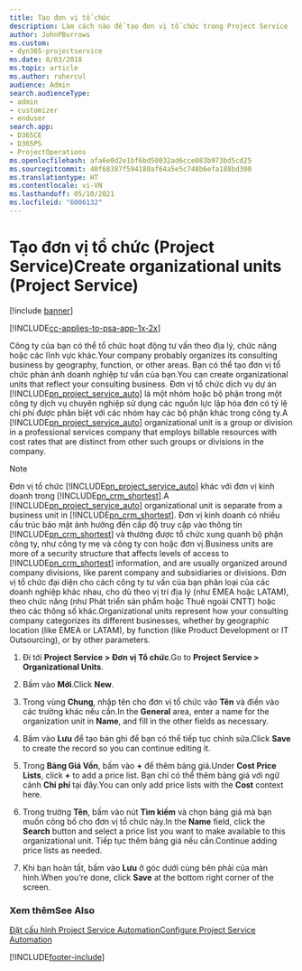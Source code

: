 ```yaml
---
title: Tạo đơn vị tổ chức
description: Làm cách nào để tạo đơn vị tổ chức trong Project Service
author: JohnPBurrows
ms.custom:
- dyn365-projectservice
ms.date: 8/03/2018
ms.topic: article
ms.author: ruhercul
audience: Admin
search.audienceType:
- admin
- customizer
- enduser
search.app:
- D365CE
- D365PS
- ProjectOperations
ms.openlocfilehash: afa6e0d2e1bf6bd50032ad6cce083b973bd5cd25
ms.sourcegitcommit: 40f68387f594180af64a5e5c748b6efa188bd300
ms.translationtype: HT
ms.contentlocale: vi-VN
ms.lasthandoff: 05/10/2021
ms.locfileid: "6006132"
---
```

# <a name="create-organizational-units-project-service"></a><span data-ttu-id="4e193-103">Tạo đơn vị tổ chức (Project Service)</span><span class="sxs-lookup"><span data-stu-id="4e193-103">Create organizational units (Project Service)</span></span>

[!include [banner](../includes/psa-now-project-operations.md)]

[!INCLUDE[cc-applies-to-psa-app-1x-2x](../includes/cc-applies-to-psa-app-1x-2x.md)]

<span data-ttu-id="4e193-104">Công ty của bạn có thể tổ chức hoạt động tư vấn theo địa lý, chức năng hoặc các lĩnh vực khác.</span><span class="sxs-lookup"><span data-stu-id="4e193-104">Your company probably organizes its consulting business by geography, function, or other areas.</span></span> <span data-ttu-id="4e193-105">Bạn có thể tạo đơn vị tổ chức phản ánh doanh nghiệp tư vấn của bạn.</span><span class="sxs-lookup"><span data-stu-id="4e193-105">You can create organizational units that reflect your consulting business.</span></span> <span data-ttu-id="4e193-106">Đơn vị tổ chức dịch vụ dự án [!INCLUDE[pn_project_service_auto](../includes/pn-project-service-auto.md)] là một nhóm hoặc bộ phận trong một công ty dịch vụ chuyên nghiệp sử dụng các nguồn lực lập hóa đơn có tỷ lệ chi phí được phân biệt với các nhóm hay các bộ phận khác trong công ty.</span><span class="sxs-lookup"><span data-stu-id="4e193-106">A [!INCLUDE[pn_project_service_auto](../includes/pn-project-service-auto.md)] organizational unit is a group or division in a professional services company that employs billable resources with cost rates that are distinct from other such groups or divisions in the company.</span></span>  
  
> [!NOTE]
>  <span data-ttu-id="4e193-107">Đơn vị tổ chức [!INCLUDE[pn_project_service_auto](../includes/pn-project-service-auto.md)] khác với đơn vị kinh doanh trong [!INCLUDE[pn_crm_shortest](../includes/pn-crm-shortest.md)].</span><span class="sxs-lookup"><span data-stu-id="4e193-107">A [!INCLUDE[pn_project_service_auto](../includes/pn-project-service-auto.md)] organizational unit is separate from a business unit in [!INCLUDE[pn_crm_shortest](../includes/pn-crm-shortest.md)].</span></span> <span data-ttu-id="4e193-108">Đơn vị kinh doanh có nhiều cấu trúc bảo mật ảnh hưởng đến cấp độ truy cập vào thông tin [!INCLUDE[pn_crm_shortest](../includes/pn-crm-shortest.md)] và thường được tổ chức xung quanh bộ phận công ty, như công ty mẹ và công ty con hoặc đơn vị.</span><span class="sxs-lookup"><span data-stu-id="4e193-108">Business units are more of a security structure that affects levels of access to [!INCLUDE[pn_crm_shortest](../includes/pn-crm-shortest.md)] information, and are usually organized around company divisions, like parent company and subsidiaries or divisions.</span></span> <span data-ttu-id="4e193-109">Đơn vị tổ chức đại diện cho cách công ty tư vấn của bạn phân loại của các doanh nghiệp khác nhau, cho dù theo vị trí địa lý (như EMEA hoặc LATAM), theo chức năng (như Phát triển sản phẩm hoặc Thuê ngoài CNTT) hoặc theo các thông số khác.</span><span class="sxs-lookup"><span data-stu-id="4e193-109">Organizational units represent how your consulting company categorizes its different businesses, whether by geographic location (like EMEA or LATAM), by function (like Product Development or IT Outsourcing), or by other parameters.</span></span>  
  
1.  <span data-ttu-id="4e193-110">Đi tới **Project Service > Đơn vị Tổ chức**.</span><span class="sxs-lookup"><span data-stu-id="4e193-110">Go to **Project Service > Organizational Units**.</span></span>  
  
2.  <span data-ttu-id="4e193-111">Bấm vào **Mới**.</span><span class="sxs-lookup"><span data-stu-id="4e193-111">Click **New**.</span></span>  
  
3.  <span data-ttu-id="4e193-112">Trong vùng **Chung**, nhập tên cho đơn vị tổ chức vào **Tên** và điền vào các trường khác nếu cần.</span><span class="sxs-lookup"><span data-stu-id="4e193-112">In the **General** area, enter a name for the organization unit in **Name**, and fill in the other fields as necessary.</span></span>  
  
4.  <span data-ttu-id="4e193-113">Bấm vào **Lưu** để tạo bản ghi để bạn có thể tiếp tục chỉnh sửa.</span><span class="sxs-lookup"><span data-stu-id="4e193-113">Click **Save** to create the record so you can continue editing it.</span></span>  
  
5.  <span data-ttu-id="4e193-114">Trong **Bảng Giá Vốn**, bấm vào **+** để thêm bảng giá.</span><span class="sxs-lookup"><span data-stu-id="4e193-114">Under **Cost Price Lists**, click **+** to add a price list.</span></span> <span data-ttu-id="4e193-115">Bạn chỉ có thể thêm bảng giá với ngữ cảnh **Chi phí** tại đây.</span><span class="sxs-lookup"><span data-stu-id="4e193-115">You can only add price lists with the **Cost** context here.</span></span>  
  
6.  <span data-ttu-id="4e193-116">Trong trường **Tên**, bấm vào nút **Tìm kiếm** và chọn bảng giá mà bạn muốn công bố cho đơn vị tổ chức này.</span><span class="sxs-lookup"><span data-stu-id="4e193-116">In the **Name** field, click the **Search** button and select a price list you want to make available to this organizational unit.</span></span> <span data-ttu-id="4e193-117">Tiếp tục thêm bảng giá nếu cần.</span><span class="sxs-lookup"><span data-stu-id="4e193-117">Continue adding price lists as needed.</span></span>  
  
7.  <span data-ttu-id="4e193-118">Khi bạn hoàn tất, bấm vào **Lưu** ở góc dưới cùng bên phải của màn hình.</span><span class="sxs-lookup"><span data-stu-id="4e193-118">When you’re done, click **Save** at the bottom right corner of the screen.</span></span>  
  
### <a name="see-also"></a><span data-ttu-id="4e193-119">Xem thêm</span><span class="sxs-lookup"><span data-stu-id="4e193-119">See Also</span></span>  
 [<span data-ttu-id="4e193-120">Đặt cấu hình Project Service Automation</span><span class="sxs-lookup"><span data-stu-id="4e193-120">Configure Project Service Automation</span></span>](../psa/configure.md)


[!INCLUDE[footer-include](../includes/footer-banner.md)]